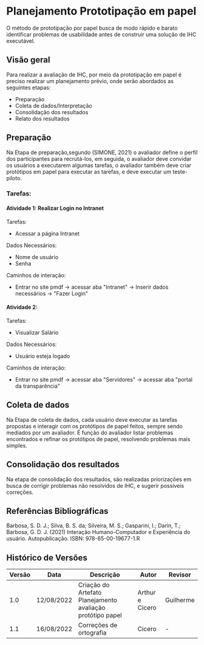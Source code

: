 # Planejamento Prototipação em papel

O método de prototipação por papel busca de modo rápido e barato identificar problemas de usabilidade antes de construir uma solução de IHC executável.

## Visão geral

Para realizar a avaliação de IHC, por meio da prototipação em papel é preciso realizar um planejamento prévio, onde serão abordados as seguintes etapas:

- Preparação
- Coleta de dados/Interpretação
- Consolidação dos resultados
- Relato dos resultados

## Preparação

Na Etapa de preparação,segundo (SIMONE, 2021) o avaliador define o perfil dos participantes para recrutá-los, em seguida, o avaliador deve convidar os usuários a executarem algumas tarefas,
o avaliador também deve criar protótipos em papel para executar as tarefas, e deve executar um teste-piloto.

### Tarefas:

#### Atividade 1: Realizar Login no Intranet

Tarefas:

- Acessar a página Intranet

Dados Necessários:

- Nome de usuário
- Senha

Caminhos de interação:

- Entrar no site pmdf -> acessar aba "Intranet" -> Inserir dados necessários -> "Fazer Login"

#### Atividade 2:

Tarefas:

- Visualizar Salário

Dados Necessários:

- Usuário esteja logado

Caminhos de interação:

- Entrar no site pmdf -> acessar aba "Servidores" -> acessar aba "portal da transparência"

## Coleta de dados

Na Etapa de coleta de dados, cada usuário deve executar as tarefas propostas e interagir com os protótipos de papel feitos, sempre sendo mediados por um avaliador. É função do avaliador listar problemas encontrados e refinar os protótipos de papel, resolvendo problemas mais simples.

## Consolidação dos resultados

Na etapa de consolidação dos resultados, são realizadas priorizações em busca de corrigir problemas não resolvidos de IHC, e sugerir possíveis correções.

## Referências Bibliográficas

Barbosa, S. D. J.; Silva, B. S. da; Silveira, M. S.; Gasparini, I.; Darin, T.; Barbosa, G. D. J. (2021)
Interação Humano-Computador e Experiência do usuário. Autopublicação. ISBN: 978-65-00-19677-1.R

## Histórico de Versões

| Versão  | Data       | Descrição                                                  | Autor           | Revisor    |
|---------|------------|------------------------------------------------------------|-----------------|------------|
| 1.0     | 12/08/2022 | Criação do Artefato Planejamento avaliação protótipo papel | Arthur e Cicero | Guilherme  |
| 1.1     | 16/08/2022 | Correções de ortografia                                    | Cicero          | -          |
